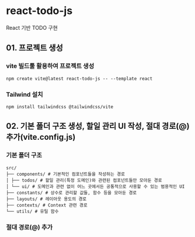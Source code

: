 # react-todo-js

React 기반 TODO 구현

## 01. 프로젝트 생성

### vite 빌드툴 활용하여 프로젝트 생성

`npm create vite@latest react-todo-js -- --template react`

### Tailwind 설치

`npm install tailwindcss @tailwindcss/vite`

## 02. 기본 폴더 구조 생성, 할일 관리 UI 작성, 절대 경로(@) 추가(vite.config.js)

### 기본 폴더 구조

```
src/
├── components/ # 기본적인 컴포넌트들을 작성하는 경로
│ ├── todos/ # 할일 관리(특정 도메인)와 관련된 컴포넌트들만 모아둔 경로
│ └── ui/ # 도메인과 관련 없이 어느 곳에서든 공통적으로 사용할 수 있는 범용적인 UI
├── constants/ # 상수로 관리할 값들, 함수 등을 모아둔 경로
├── layouts/ # 레이아웃 용도의 경로
├── contexts/ # Context 관련 경로
└── utils/ # 유틸 함수
```

### 절대 경로(@) 추가

###
